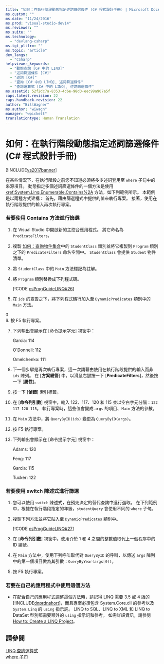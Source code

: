 ```yaml
---
title: "如何：在執行階段動態指定述詞篩選條件 (C# 程式設計手冊) | Microsoft Docs"
ms.custom: ""
ms.date: "11/24/2016"
ms.prod: "visual-studio-dev14"
ms.reviewer: ""
ms.suite: ""
ms.technology: 
  - "devlang-csharp"
ms.tgt_pltfrm: ""
ms.topic: "article"
dev_langs: 
  - "CSharp"
helpviewer_keywords: 
  - "動態查詢 [C# 中的 LINQ]"
  - "述詞篩選條件 [C#]"
  - "述詞 [C#]"
  - "查詢 [C# 中的 LINQ], 述詞篩選條件"
  - "查詢運算式 [C# 中的 LINQ], 述詞篩選條件"
ms.assetid: 52f2dc7a-8353-4c6e-98d3-eec99a907a5f
caps.latest.revision: 22
caps.handback.revision: 22
author: "BillWagner"
ms.author: "wiwagn"
manager: "wpickett"
translationtype: Human Translation
---
```

# 如何：在執行階段動態指定述詞篩選條件 (C# 程式設計手冊)
[!INCLUDE[vs2017banner](../../../csharp/includes/vs2017banner.md)]

在某些情況下，在執行階段之前您不知道必須將多少述詞套用至 `where` 子句中的來源項目。  動態指定多個述詞篩選條件的一個方法是使用 <xref:System.Linq.Enumerable.Contains%2A> 方法，如下列範例所示。  本範例是以兩種方式建構：  首先，藉由篩選程式中提供的值來執行專案。  接著，使用在執行階段提供的輸入再次執行專案。  
  
### 若要使用 Contains 方法進行篩選  
  
1.  在 Visual Studio 中開啟新的主控台應用程式。  將它命名為 `PredicateFilters`。  
  
2.  複製 [如何：查詢物件集合](../../../csharp/programming-guide/linq-query-expressions/how-to-query-a-collection-of-objects.md)中的 `StudentClass` 類別並將它複製到 `Program` 類別之下的 `PredicateFilters` 命名空間中。  `StudentClass` 會提供 `Student` 物件清單。  
  
3.  將 `StudentClass` 中的 `Main` 方法標記為註解。  
  
4.  將 `Program` 類別替換成下列程式碼。  
  
     [!CODE [csProgGuideLINQ#26](../CodeSnippet/VS_Snippets_VBCSharp/csProgGuideLINQ#26)]  
  
5.  在 `ids` 的宣告之下，將下列程式碼行加入至 `DynamicPredicates` 類別中的 `Main` 方法。  
  
<CodeContentPlaceHolder>0</CodeContentPlaceHolder>  
6.  按 F5 執行專案。  
  
7.  下列輸出會顯示在 \[命令提示字元\] 視窗中：  
  
     Garcia: 114  
  
     O'Donnell: 112  
  
     Omelchenko: 111  
  
8.  下一個步驟是再次執行專案，這一次請藉由使用在執行階段提供的輸入而非 `ids` 陣列。  在 \[**方案總管**\] 中，以滑鼠右鍵按一下 \[**PredicateFilters**\]，然後按一下 \[**屬性**\]。  
  
9. 按一下 \[**偵錯**\] 索引標籤。  
  
10. 在 \[**命令列引數**\] 視窗中，輸入 122、117、120 和 115 並以空白字元分隔：`122 117 120 115`。  執行專案時，這些值會變成 `args` 的項目、`Main` 方法的參數。  
  
11. 在 `Main` 方法中，將 `QueryByID(ids)` 變更為 `QueryByID(args)`。  
  
12. 按 F5 執行專案。  
  
13. 下列輸出會顯示在 \[命令提示字元\] 視窗中：  
  
     Adams: 120  
  
     Feng: 117  
  
     Garcia: 115  
  
     Tucker: 122  
  
### 若要使用 switch 陳述式進行篩選  
  
1.  您可以使用 `switch` 陳述式，在預先決定的替代查詢中進行選取。  在下列範例中，根據在執行階段指定的年級，`studentQuery` 會使用不同的 `where` 子句。  
  
2.  複製下列方法並將它貼入至 `DynamicPredicates` 類別中。  
  
     [!CODE [csProgGuideLINQ#27](../CodeSnippet/VS_Snippets_VBCSharp/csProgGuideLINQ#27)]  
  
3.  在 \[**命令列引數**\] 視窗中，使用介於 1 和 4 之間的整數值取代上一個程序中的 ID 編號。  
  
4.  在 `Main` 方法中，使用下列呼叫取代對 `QueryByID` 的呼叫，以傳送 `args` 陣列中的第一個項目做為其引數：`QueryByYear(args[0])`。  
  
5.  按 F5 執行專案。  
  
### 若要在自己的應用程式中使用這個方法  
  
-   在配合自己的應用程式調整這個方法時，請記得 LINQ 需要 3.5 或 4 版的 [!INCLUDE[dnprdnshort](../../../csharp/getting-started/includes/dnprdnshort_md.md)]，而且專案必須包含 System.Core.dll 的參考以及 `System.Linq` 的 `using` 指示詞。  LINQ to SQL、LINQ to XML 和 LINQ to DataSet 型別都需要額外的 `using` 指示詞和參考。  如需詳細資訊，請參閱 [How to: Create a LINQ Project](../Topic/How%20to:%20Create%20a%20LINQ%20Project.md)。  
  
## 請參閱  
 [LINQ 查詢運算式](../../../csharp/programming-guide/linq-query-expressions/index.md)   
 [where 子句](../../../csharp/language-reference/keywords/where-clause.md)